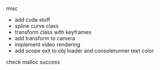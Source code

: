 misc
 - add cuda stuff
 - spline curve class
 - transform class with keyframes
 - add transform to camera
 - implement video rendering
 - add scope exit to obj loader and consolerunner text color

check malloc success
